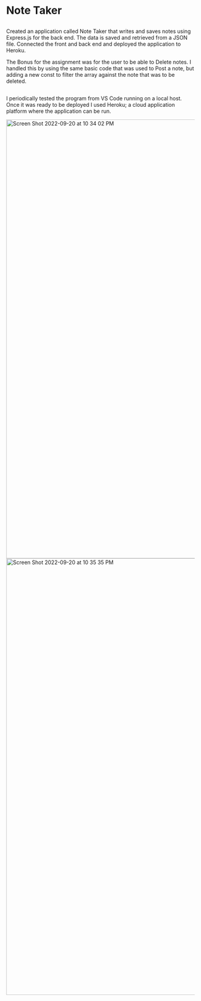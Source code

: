 # Note Taker

## 

Created an application called Note Taker that writes and saves notes using Express.js for the back end. The data is saved and retrieved from a JSON file. Connected the front and back end and deployed the application to Heroku. 

The Bonus for the assignment was for the user to be able to Delete notes. I handled this by using the same basic code that was used to Post a note, but adding a new const to filter the array against the note that was to be deleted. 

## 

I periodically tested the program from VS Code running on a local host. Once it was ready to be deployed I used Heroku; a cloud application platform where the application can be run. 


<img width="1170" alt="Screen Shot 2022-09-20 at 10 34 02 PM" src="https://user-images.githubusercontent.com/107374333/191422658-ef08f483-38b3-4612-85af-cc4cf737c541.png">



<img width="1164" alt="Screen Shot 2022-09-20 at 10 35 35 PM" src="https://user-images.githubusercontent.com/107374333/191422707-7c18fc00-b1ca-4d3a-be87-c48093d69993.png">

